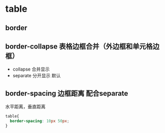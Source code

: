 # table

## border


## border-collapse 表格边框合并（外边框和单元格边框）
* collapse 合并显示
* separate 分开显示 默认

## border-spacing 边框距离 配合separate
水平距离，垂直距离
```css
table{
  border-spacing: 10px 50px;
}
```
